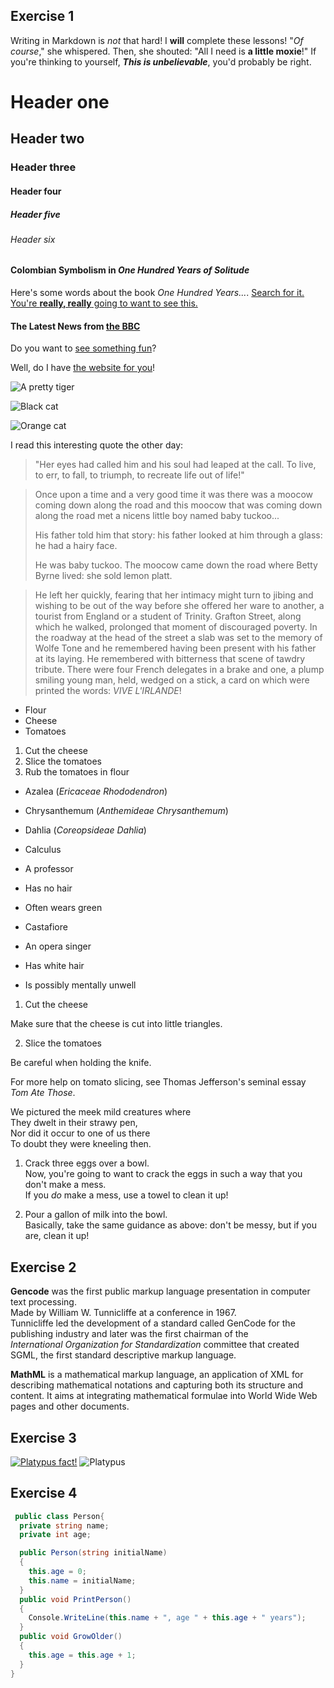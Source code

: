 ## Exercise 1
Writing in Markdown is _not_ that hard!
I **will** complete these lessons!
"_Of course_," she whispered. Then, she shouted: "All I need is **a little moxie**!"
If you're thinking to yourself, **_This is unbelievable_**, you'd probably be right.  
# Header one
## Header two
### Header three
#### Header four
##### Header five
###### Header six
#### Colombian Symbolism in _One Hundred Years of Solitude_

Here's some words about the book _One Hundred Years..._.
[Search for it.](www.google.com)
[You're **really, really** going to want to see this.](www.dailykitten.com)
#### The Latest News from [the BBC](www.bbc.com/news)

Do you want to [see something fun][a fun place]?

Well, do I have [the website for you][another fun place]!

[a fun place]: www.zombo.com
[another fun place]: www.stumbleupon.com

![A pretty tiger](https://upload.wikimedia.org/wikipedia/commons/5/56/Tiger.50.jpg)

![Black cat][Black]

![Orange cat][Orange]

[Black]: https://upload.wikimedia.org/wikipedia/commons/a/a3/81_INF_DIV_SSI.jpg
[Orange]: http://icons.iconarchive.com/icons/google/noto-emoji-animals-nature/256/22221-cat-icon.png

I read this interesting quote the other day:

>"Her eyes had called him and his soul had leaped at the call. To live, to err, to fall, to triumph, to recreate life out of life!"


>Once upon a time and a very good time it was there was a moocow coming down along the road and this moocow that was coming down along the road met a nicens little boy named baby tuckoo...
>
>His father told him that story: his father looked at him through a glass: he had a hairy face.
>
>He was baby tuckoo. The moocow came down the road where Betty Byrne lived: she sold lemon platt.

>He left her quickly, fearing that her intimacy might turn to jibing and wishing to be out of the way before she offered her ware to another, a tourist from England or a student of Trinity. Grafton Street, along which he walked, prolonged that moment of discouraged poverty. In the roadway at the head of the street a slab was set to the memory of Wolfe Tone and he remembered having been present with his father at its laying. He remembered with bitterness that scene of tawdry tribute. There were four French delegates in a brake and one, a plump smiling young man, held, wedged on a stick, a card on which were printed the words: _VIVE L'IRLANDE_!

* Flour
* Cheese
* Tomatoes

1. Cut the cheese
2. Slice the tomatoes
3. Rub the tomatoes in flour

* Azalea (_Ericaceae Rhododendron_)
* Chrysanthemum (_Anthemideae Chrysanthemum_)
* Dahlia (_Coreopsideae Dahlia_)

* Calculus
 * A professor
 * Has no hair
 * Often wears green
* Castafiore
 * An opera singer
 * Has white hair
 * Is possibly mentally unwell

1. Cut the cheese

 Make sure that the cheese is cut into little triangles.
   
2. Slice the tomatoes
 
  Be careful when holding the knife.

  For more help on tomato slicing, see Thomas Jefferson's seminal essay _Tom Ate Those_.
    
  We pictured the meek mild creatures where  
They dwelt in their strawy pen,  
Nor did it occur to one of us there  
To doubt they were kneeling then.

1. Crack three eggs over a bowl.  
Now, you're going to want to crack the eggs in such a way that you don't make a mess.  
If you _do_ make a mess, use a towel to clean it up!

2. Pour a gallon of milk into the bowl.  
Basically, take the same guidance as above: don't be messy, but if you are, clean it up!

## Exercise 2
 **Gencode** was the first public markup language presentation in computer text processing.  
    Made by William W. Tunnicliffe at a conference in 1967.  
 Tunnicliffe led the development of a standard called GenCode for the publishing industry and later was the first chairman of the  
 _International Organization for Standardization_ committee that created SGML, the first standard descriptive markup language.  
 
 **MathML** is a mathematical markup language, an application of XML for describing mathematical notations and capturing both its structure and content. It aims at integrating mathematical formulae into World Wide Web pages and other documents.

 ## Exercise 3
 [![Platypus fact!](https://d-hn-ca-221.dideo.ir/image/a2NjY2JjTFBBSk5rZnYyT1dMWURJV1lnSC9SZ2NzYVZmaWZKL3ZpL2NaNXFjeURpRXpnTEpIY3BQSnJCdGhLa0ZIL3EwSTMzM01wdXFkb2FTYlBET0p4SlFpMWdTeTZYOEpzRVpIdmNWVVV4bnF1L3NGa1ZWNGRsc0o3N0lsdlJrV0M2dXgwcS9RTEdTdXNZS3B3ejlQb2xzdnplYVMzZGV3dDVYOGJlU0p4ZHJ0cHpXdWpHNitRelBhSVovS1o0V2tQdEhkZXh4R1dBUmprRVh5eWNyU0U3Ym1MV25WaWJqWG5BR010NWlTSXBnM0dtblYvTVJycTljNDg5c21KOA==)](https://www.youtube.com/watch?v=Wh2du5SOjmY)
 ![Platypus](https://pbs.twimg.com/media/Dh1ZDdVXkAEKn65?format=jpg&name=small)

 ## Exercise 4
```C#
 public class Person{
  private string name;
  private int age;

  public Person(string initialName)
  {
    this.age = 0;
    this.name = initialName;
  }
  public void PrintPerson()
  {
    Console.WriteLine(this.name + ", age " + this.age + " years");
  }
  public void GrowOlder()
  {
    this.age = this.age + 1;
  }
}
```
 


